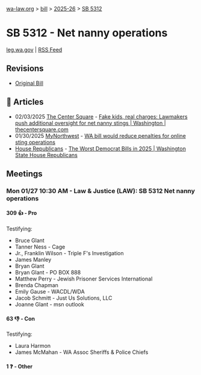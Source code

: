 [wa-law.org](/) > [bill](/bill/) > [2025-26](/bill/2025-26/) > [SB 5312](/bill/2025-26/sb/5312/)

# SB 5312 - Net nanny operations
[leg.wa.gov](https://app.leg.wa.gov/billsummary?BillNumber=5312&Year=2025&Initiative=false) | [RSS Feed](./rss.xml)

## Revisions
* [Original Bill](1/)

## 📰 Articles
* 02/03/2025 [The Center Square](/org/the_center_square/) - [Fake kids, real charges: Lawmakers push additional oversight for net nanny stings | Washington | thecentersquare.com](https://www.thecentersquare.com/washington/article_0b158f16-e27f-11ef-97c1-3beecc5b7c85.html#:~:text=Senate%20Bill%205312)
* 01/30/2025 [MyNorthwest](/org/mynorthwest/) - [WA bill would reduce penalties for online sting operations](https://mynorthwest.com/mynorthwest-politics/online-sting-operation/4036955#:~:text=Senate%20Bill%205312)
* [House Republicans](/org/house_republicans/) - [The Worst Democrat Bills in 2025 | Washington State House Republicans](https://houserepublicans.wa.gov/the-worst-democrat-bills-in-2025/#:~:text=Senate%20Bill%205312)

## Meetings
### Mon 01/27 10:30 AM - Law & Justice (LAW): SB 5312 Net nanny operations
#### 309 👍 - Pro
Testifying:
* Bruce Glant
* Tanner Ness - Cage
* Jr., Franklin Wilson - Triple F's Investigation
* James Manley
* Bryan Glant
* Bryan Glant - PO BOX 888
* Matthew Perry - Jewish Prisoner Services International
* Brenda Chapman
* Emily Gause - WACDL/WDA
* Jacob Schmitt - Just Us Solutions, LLC
* Joanne Glant - msn outlook

#### 63 👎 - Con
Testifying:
* Laura Harmon
* James McMahan - WA Assoc Sheriffs & Police Chiefs

#### 1 ❓ - Other
